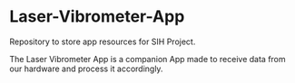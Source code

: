 # Laser-Vibrometer-App
Repository to store app resources for SIH Project.

The Laser Vibrometer App is a companion App made to receive data from our hardware and process it accordingly. 
